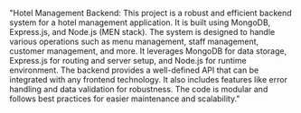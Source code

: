 "Hotel Management Backend: This project is a robust and efficient backend system for a hotel management application. It is built using MongoDB, Express.js, and Node.js (MEN stack). The system is designed to handle various operations such as menu management, staff management, customer management, and more. It leverages MongoDB for data storage, Express.js for routing and server setup, and Node.js for runtime environment. The backend provides a well-defined API that can be integrated with any frontend technology. It also includes features like error handling and data validation for robustness. The code is modular and follows best practices for easier maintenance and scalability."
